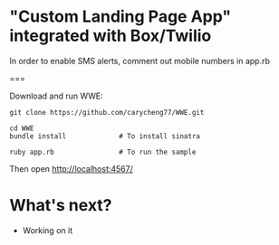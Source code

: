 "Custom Landing Page App" integrated with Box/Twilio
====

In order to enable SMS alerts, comment out mobile numbers in app.rb


===

Download and run WWE:

    git clone https://github.com/carycheng77/WWE.git
    
    cd WWE
    bundle install             # To install sinatra
    
    ruby app.rb                # To run the sample


Then open [http://localhost:4567/](http://localhost:4567/)

What's next?
============
- Working on it
